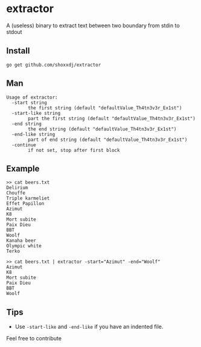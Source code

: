 # extractor
A (useless) binary to extract text between two boundary from stdin to stdout

## Install 
```
go get github.com/shoxxdj/extractor
```

## Man 

```
Usage of extractor:
  -start string
    	the first string (default "defaultValue_Th4tn3v3r_Ex1st")
  -start-like string
    	part the first string (default "defaultValue_Th4tn3v3r_Ex1st")
  -end string
    	the end string (default "defaultValue_Th4tn3v3r_Ex1st")
  -end-like string
    	part of end string (default "defaultValue_Th4tn3v3r_Ex1st")
  -continue
    	if not set, stop after first block

```

## Example 
```
>> cat beers.txt
Delirium
Chouffe
Triple karmeliet 
Effet Papillon
Azimut
K8
Mort subite
Paix Dieu
BBT
Woolf
Kanaha beer
Olympic white
Terko

>> cat beers.txt | extractor -start="Azimut" -end="Woolf"
Azimut
K8
Mort subite
Paix Dieu
BBT
Woolf
```

## Tips 

- Use ```-start-like``` and ```-end-like``` if you have an indented file.


Feel free to contribute 
